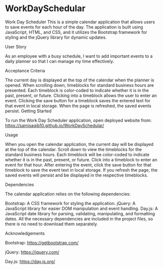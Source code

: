 # WorkDaySchedular

Work Day Scheduler
This is a simple calendar application that allows users to save events for each hour of the day. The application is built using JavaScript, HTML, and CSS, and it utilizes the Bootstrap framework for styling and the jQuery library for dynamic updates.

User Story

As an employee with a busy schedule, I want to add important events to a daily planner so that I can manage my time effectively.


Acceptance Criteria

The current day is displayed at the top of the calendar when the planner is opened.
When scrolling down, timeblocks for standard business hours are presented.
Each timeblock is color-coded to indicate whether it is in the past, present, or future.
Clicking into a timeblock allows the user to enter an event.
Clicking the save button for a timeblock saves the entered text for that event in local storage.
When the page is refreshed, the saved events persist.
Getting Started

To run the Work Day Scheduler application, open deployed website from:  https://samisaqib10.github.io/WorkDaySchedular/


Usage

When you open the calendar application, the current day will be displayed at the top of the calendar.
Scroll down to view the timeblocks for the standard business hours.
Each timeblock will be color-coded to indicate whether it is in the past, present, or future.
Click into a timeblock to enter an event for that hour.
After entering the event, click the save button for that timeblock to save the event text in local storage.
If you refresh the page, the saved events will persist and be displayed in the respective timeblocks.

Dependencies

The calendar application relies on the following dependencies:


Bootstrap: A CSS framework for styling the application.
jQuery: A JavaScript library for easier DOM manipulation and event handling.
Day.js: A JavaScript date library for parsing, validating, manipulating, and formatting dates.
All the necessary dependencies are included in the project files, so there is no need to download them separately.

Acknowledgements

Bootstrap: https://getbootstrap.com/

jQuery: https://jquery.com/

Day.js: https://day.js.org/

